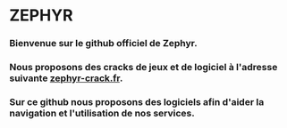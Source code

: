 # ZEPHYR

### Bienvenue sur le github officiel de Zephyr.
### Nous proposons des cracks de jeux et de logiciel à l'adresse suivante [zephyr-crack.fr](https://zephyr-crack.fr).
### Sur ce github nous proposons des logiciels afin d'aider la navigation et l'utilisation de nos services.

